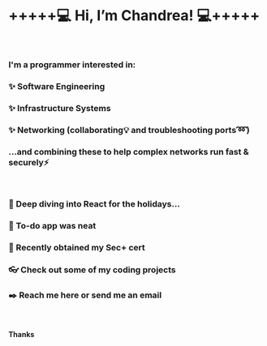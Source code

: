 # +++++💻  Hi, I’m Chandrea!  💻+++++
&nbsp;
&nbsp;
&nbsp;
### I'm a programmer interested in:
### ✨ Software Engineering
### ✨ Infrastructure Systems
### ✨ Networking (collaborating💡 and troubleshooting ports➿)
### ...and combining these to help complex networks run fast & securely⚡
&nbsp;
&nbsp;
&nbsp;
### 🎄 Deep diving into React for the holidays...
### 🍕 To-do app was neat
### 👀 Recently obtained my Sec+ cert
### 👓 Check out some of my coding projects
### ✒️ Reach me here or send me an email
&nbsp;
&nbsp;
&nbsp;
#### Thanks
